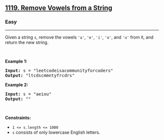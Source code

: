 <h2><a href="https://leetcode.com/problems/remove-vowels-from-a-string/">1119. Remove Vowels from a String</a></h2><h3>Easy</h3><hr><div data-immersive-translate-walked="570e5fb3-aa9e-4697-833f-94bda0434e7a"><p data-immersive-translate-walked="570e5fb3-aa9e-4697-833f-94bda0434e7a" data-immersive-translate-paragraph="1">Given a string <code data-immersive-translate-walked="570e5fb3-aa9e-4697-833f-94bda0434e7a">s</code>, remove the vowels <code data-immersive-translate-walked="570e5fb3-aa9e-4697-833f-94bda0434e7a">'a'</code>, <code data-immersive-translate-walked="570e5fb3-aa9e-4697-833f-94bda0434e7a">'e'</code>, <code data-immersive-translate-walked="570e5fb3-aa9e-4697-833f-94bda0434e7a">'i'</code>, <code data-immersive-translate-walked="570e5fb3-aa9e-4697-833f-94bda0434e7a">'o'</code>, and <code data-immersive-translate-walked="570e5fb3-aa9e-4697-833f-94bda0434e7a">'u'</code> from it, and return the new string.</p>

<p data-immersive-translate-walked="570e5fb3-aa9e-4697-833f-94bda0434e7a">&nbsp;</p>
<p data-immersive-translate-walked="570e5fb3-aa9e-4697-833f-94bda0434e7a"><strong class="example" data-immersive-translate-walked="570e5fb3-aa9e-4697-833f-94bda0434e7a" data-immersive-translate-paragraph="1">Example 1:</strong></p>

<pre><strong>Input:</strong> s = "leetcodeisacommunityforcoders"
<strong>Output:</strong> "ltcdscmmntyfrcdrs"
</pre>

<p data-immersive-translate-walked="570e5fb3-aa9e-4697-833f-94bda0434e7a"><strong class="example" data-immersive-translate-walked="570e5fb3-aa9e-4697-833f-94bda0434e7a" data-immersive-translate-paragraph="1">Example 2:</strong></p>

<pre><strong>Input:</strong> s = "aeiou"
<strong>Output:</strong> ""
</pre>

<p data-immersive-translate-walked="570e5fb3-aa9e-4697-833f-94bda0434e7a">&nbsp;</p>
<p data-immersive-translate-walked="570e5fb3-aa9e-4697-833f-94bda0434e7a"><strong data-immersive-translate-walked="570e5fb3-aa9e-4697-833f-94bda0434e7a" data-immersive-translate-paragraph="1">Constraints:</strong></p>

<ul data-immersive-translate-walked="570e5fb3-aa9e-4697-833f-94bda0434e7a">
	<li data-immersive-translate-walked="570e5fb3-aa9e-4697-833f-94bda0434e7a"><code data-immersive-translate-walked="570e5fb3-aa9e-4697-833f-94bda0434e7a">1 &lt;= s.length &lt;= 1000</code></li>
	<li data-immersive-translate-walked="570e5fb3-aa9e-4697-833f-94bda0434e7a" data-immersive-translate-paragraph="1"><code data-immersive-translate-walked="570e5fb3-aa9e-4697-833f-94bda0434e7a">s</code> consists of only lowercase English letters.</li>
</ul>
</div>